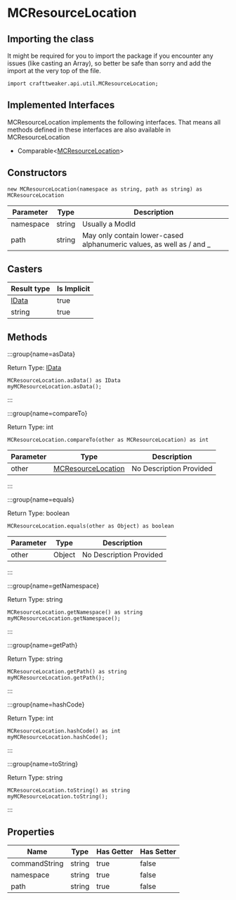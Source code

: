 # MCResourceLocation

## Importing the class

It might be required for you to import the package if you encounter any issues (like casting an Array), so better be safe than sorry and add the import at the very top of the file.
```zenscript
import crafttweaker.api.util.MCResourceLocation;
```


## Implemented Interfaces
MCResourceLocation implements the following interfaces. That means all methods defined in these interfaces are also available in MCResourceLocation

- Comparable&lt;[MCResourceLocation](/vanilla/api/util/MCResourceLocation)&gt;

## Constructors


```zenscript
new MCResourceLocation(namespace as string, path as string) as MCResourceLocation
```

| Parameter | Type   | Description                                                          |
| --------- | ------ | -------------------------------------------------------------------- |
| namespace | string | Usually a ModId                                                      |
| path      | string | May only contain lower-cased alphanumeric values, as well as / and _ |



## Casters

| Result type                      | Is Implicit |
| -------------------------------- | ----------- |
| [IData](/vanilla/api/data/IData) | true        |
| string                           | true        |

## Methods

:::group{name=asData}

Return Type: [IData](/vanilla/api/data/IData)

```zenscript
MCResourceLocation.asData() as IData
myMCResourceLocation.asData();
```

:::

:::group{name=compareTo}

Return Type: int

```zenscript
MCResourceLocation.compareTo(other as MCResourceLocation) as int
```

| Parameter | Type                                                       | Description             |
| --------- | ---------------------------------------------------------- | ----------------------- |
| other     | [MCResourceLocation](/vanilla/api/util/MCResourceLocation) | No Description Provided |


:::

:::group{name=equals}

Return Type: boolean

```zenscript
MCResourceLocation.equals(other as Object) as boolean
```

| Parameter | Type   | Description             |
| --------- | ------ | ----------------------- |
| other     | Object | No Description Provided |


:::

:::group{name=getNamespace}

Return Type: string

```zenscript
MCResourceLocation.getNamespace() as string
myMCResourceLocation.getNamespace();
```

:::

:::group{name=getPath}

Return Type: string

```zenscript
MCResourceLocation.getPath() as string
myMCResourceLocation.getPath();
```

:::

:::group{name=hashCode}

Return Type: int

```zenscript
MCResourceLocation.hashCode() as int
myMCResourceLocation.hashCode();
```

:::

:::group{name=toString}

Return Type: string

```zenscript
MCResourceLocation.toString() as string
myMCResourceLocation.toString();
```

:::


## Properties

| Name          | Type   | Has Getter | Has Setter |
| ------------- | ------ | ---------- | ---------- |
| commandString | string | true       | false      |
| namespace     | string | true       | false      |
| path          | string | true       | false      |

